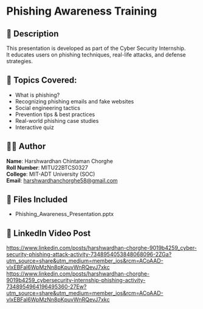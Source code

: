 #  Phishing Awareness Training

## 📌 Description
This presentation is developed as part of the Cyber Security Internship.  
It educates users on phishing techniques, real-life attacks, and defense strategies.

## 🎯 Topics Covered:
- What is phishing?
- Recognizing phishing emails and fake websites
- Social engineering tactics
- Prevention tips & best practices
- Real-world phishing case studies
- Interactive quiz

## 👨‍💻 Author
**Name**: Harshwardhan Chintaman Chorghe  
**Roll Number**: MITU22BTCS0327  
**College**: MIT-ADT University (SOC)  
**Email**: harshwardhanchorghe58@gmail.com

## 📂 Files Included
- Phishing_Awareness_Presentation.pptx

## 🔗 LinkedIn Video Post
https://www.linkedin.com/posts/harshwardhan-chorghe-9019b4259_cyber-security-phishing-attack-activity-7348954053848068096-2ZGa?utm_source=share&utm_medium=member_ios&rcm=ACoAAD-vlxEBFal6WpMzNn8pKpuvWnRQevJ7xkc
https://www.linkedin.com/posts/harshwardhan-chorghe-9019b4259_cybersecurity-internship-phishing-activity-7348954964196495360-27Ew?utm_source=share&utm_medium=member_ios&rcm=ACoAAD-vlxEBFal6WpMzNn8pKpuvWnRQevJ7xkc

